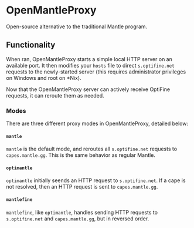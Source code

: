 # OpenMantleProxy
Open-source alternative to the traditional Mantle program.

## Functionality
When ran, OpenMantleProxy starts a simple local HTTP server on an available port. It then modifies your `hosts` file to direct `s.optifine.net` requests to the newly-started server (this requires administrator privileges on Windows and root on *Nix).

Now that the OpenMantleProxy server can actively receive OptiFine requests, it can reroute them as needed.

### Modes
There are three different proxy modes in OpenMantleProxy, detailed below:

#### `mantle`
`mantle` is the default mode, and reroutes all `s.optifine.net` requests to `capes.mantle.gg`. This is the same behavior as regular Mantle.

#### `optimantle`
`optimantle` initially seends an HTTP request to `s.optifine.net`. If a cape is not resolved, then an HTTP request is sent to `capes.mantle.gg`.

#### `mantlefine`
`mantlefine`, like `optimantle`, handles sending HTTP requests to `s.optifine.net` and `capes.mantle.gg`, but in reversed order.
